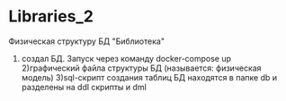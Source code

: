 # Libraries_2
Физическая структуру БД "Библиотека"  
1)  создал БД. Запуск через команду
   docker-compose up  
2)графический файла структуры БД (называется: физическая модель)
3)sql-cкрипт создания таблиц БД находятся в папке db и разделены на ddl скрипты и dml
